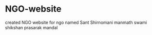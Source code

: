 # NGO-website
created NGO website for ngo named Sant Shirnomani manmath swami shikshan prasarak mandal 
